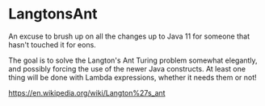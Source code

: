 # LangtonsAnt
An excuse to brush up on all the changes up to Java 11 for someone that hasn't touched it for eons.

The goal is to solve the Langton's Ant Turing problem somewhat elegantly, and possibly forcing the use of the newer Java constructs. At least one thing will be done with Lambda expressions, whether it needs them or not!

https://en.wikipedia.org/wiki/Langton%27s_ant
